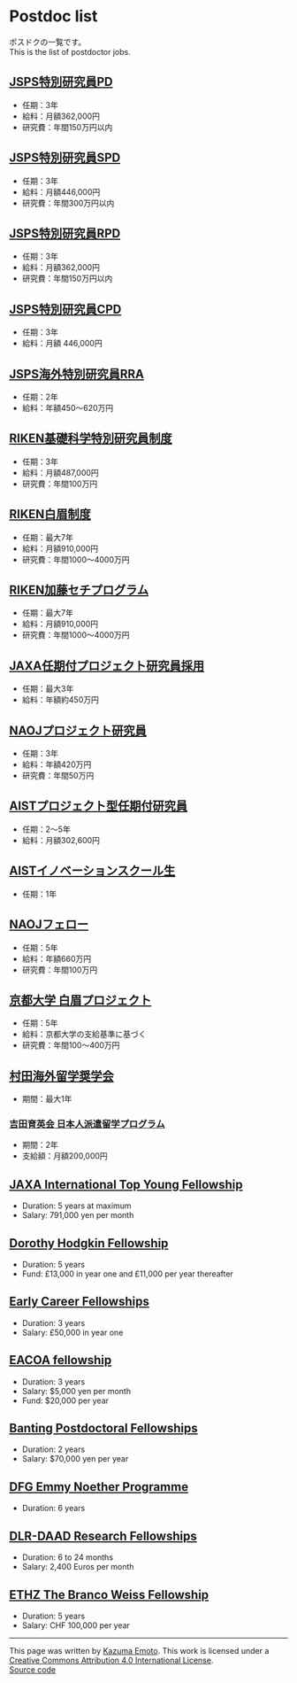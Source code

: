 # Postdoc list

ポスドクの一覧です。  
This is the list of postdoctor jobs.

## [JSPS特別研究員PD](https://www.jsps.go.jp/j-pd/index.html)

- 任期：3年
- 給料：月額362,000円
- 研究費：年間150万円以内

## [JSPS特別研究員SPD](https://www.jsps.go.jp/j-pd/index.html)

- 任期：3年
- 給料：月額446,000円
- 研究費：年間300万円以内

## [JSPS特別研究員RPD](https://www.jsps.go.jp/j-pd/rpd_gaiyo.html)

- 任期：3年
- 給料：月額362,000円
- 研究費：年間150万円以内

## [JSPS特別研究員CPD](https://www.jsps.go.jp/j-pd/cpd_gaiyo.html)

- 任期：3年
- 給料：月額 446,000円

## [JSPS海外特別研究員RRA](https://www.jsps.go.jp/j-ab/rra_gaiyo.html)

- 任期：2年
- 給料：年額450〜620万円

## [RIKEN基礎科学特別研究員制度](https://www.riken.jp/careers/programs/spdr/)

- 任期：3年
- 給料：月額487,000円
- 研究費：年間100万円

## [RIKEN白眉制度](https://www.riken.jp/careers/programs/riken-hakubi/)

- 任期：最大7年
- 給料：月額910,000円
- 研究費：年間1000〜4000万円

## [RIKEN加藤セチプログラム](https://www.riken.jp/careers/programs/kato_sechi/)

- 任期：最大7年
- 給料：月額910,000円
- 研究費：年間1000〜4000万円

## [JAXA任期付プロジェクト研究員採用](https://www.jaxa.jp/about/employ/project_staff_j.html)

- 任期：最大3年
- 給料：年額約450万円

## [NAOJプロジェクト研究員](https://www.nao.ac.jp/about-naoj/employment/jobs-project-1.html)

- 任期：3年
- 給料：年額420万円
- 研究費：年間50万円

## [AISTプロジェクト型任期付研究員](https://www.aist.go.jp/aist_j/humanres/02kenkyu/project-a.html)

- 任期：2〜5年
- 給料：月額302,600円

## [AISTイノベーションスクール生](https://unit.aist.go.jp/innhr/inn-s/index.html)

- 任期：1年

## [NAOJフェロー](https://www.nao.ac.jp/about-naoj/employment/jobs-fellow.html)

- 任期：5年
- 給料：年額660万円
- 研究費：年間100万円

## [京都大学 白眉プロジェクト](https://www.hakubi.kyoto-u.ac.jp)

- 任期：5年
- 給料：京都大学の支給基準に基づく
- 研究費：年間100〜400万円

## [村田海外留学奨学会](https://www.muratec.jp/murata-scholarship/scholarship/)

- 期間：最大1年

### [吉田育英会 日本人派遣留学プログラム](http://www.ysf.or.jp)

- 期間：2年
- 支給額：月額200,000円

## [JAXA International Top Young Fellowship](http://www.isas.jaxa.jp/en/researchers/ityf/index.html)

- Duration: 5 years at maximum
- Salary: 791,000 yen per month

## [Dorothy Hodgkin Fellowship](https://royalsociety.org/grants-schemes-awards/grants/dorothy-hodgkin-fellowship/)

- Duration: 5 years
- Fund: £13,000 in year one and £11,000 per year thereafter

## [Early Career Fellowships](https://www.leverhulme.ac.uk/early-career-fellowships)

- Duration: 3 years
- Salary: £50,000 in year one

## [EACOA fellowship](https://www.eacoa.net/fellowship.php)

- Duration: 3 years
- Salary: $5,000 yen per month
- Fund: $20,000 per year

## [Banting Postdoctoral Fellowships](https://banting.fellowships-bourses.gc.ca/en/home-accueil.html)

- Duration: 2 years
- Salary: $70,000 yen per year

## [DFG Emmy Noether Programme](https://www.dfg.de/en/research_funding/programmes/individual/emmy_noether/index.html)

- Duration: 6 years


## [DLR-DAAD Research Fellowships](https://www.daad.de/en/study-and-research-in-germany/scholarships/dlr-daad-research-fellowships/)

- Duration: 6 to 24 months
- Salary: 2,400 Euros per month

## [ETHZ The Branco Weiss Fellowship](https://brancoweissfellowship.org)

- Duration: 5 years
- Salary: CHF 100,000 per year

---

This page was written by [Kazuma Emoto](https://github.com/kazumaemoto).
This work is licensed under a [Creative Commons Attribution 4.0 International License](https://creativecommons.org/licenses/by/4.0/).  
[Source code](https://github.com/kazumaemoto/postdoc-list)
